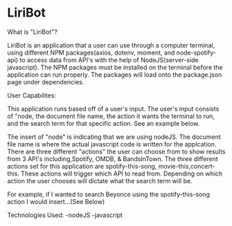 # LiriBot

What is "LiriBot"?

LiriBot is an application that a user can use through a computer terminal, using different NPM packages(axios, dotenv, moment, and node-spotify-api) to access data from API's with the help of NodeJS(server-side javascript). The NPM packages must be installed on the terminal before the application can run properly. The packages will load onto the package.json page under dependencies. 



User Capabilites: 

This application runs based off of a user's input. The user's input consists of "node, the document file name, the action it wants the terminal to run, and the search term for that specific action. See an example below.



The insert of "node" is indicating that we are using nodeJS. The document file name is where the actual javascript code is written for the applcation. There are three different "actions" the user can choose from to show results from 3 API's including,Spotify, OMDB, & BandsInTown. The three different actions set for this application are spotify-this-song, movie-this,concert-this. These actions will trigger which API to read from. Depending on which action the user chooses will dictate what the search term will be. 

For example, if I wanted to search Beyonce using the spotify-this-song action I would insert...(See Below)


Technologies Used: 
-nodeJS
-javascript

